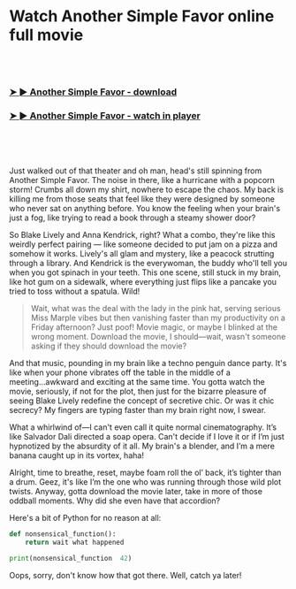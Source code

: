 <h1>Watch Another Simple Favor online full movie</h1>


<br><br>

<h3><a href="https://Charless-endenracamb1971.github.io/afrexapbwv/">➤ ► Another Simple Favor - download</a></h3> 
<h3><a href="https://Charless-endenracamb1971.github.io/afrexapbwv/">➤ ► Another Simple Favor - watch in player</a></h3>


<br><br><br>


Just walked out of that theater and oh man, head's still spinning from Another Simple Favor. The noise in there, like a hurricane with a popcorn storm! Crumbs all down my shirt, nowhere to escape the chaos. My back is killing me from those seats that feel like they were designed by someone who never sat on anything before. You know the feeling when your brain's just a fog, like trying to read a book through a steamy shower door?

So Blake Lively and Anna Kendrick, right? What a combo, they're like this weirdly perfect pairing — like someone decided to put jam on a pizza and somehow it works. Lively's all glam and mystery, like a peacock strutting through a library. And Kendrick is the everywoman, the buddy who'll tell you when you got spinach in your teeth. This one scene, still stuck in my brain, like hot gum on a sidewalk, where everything just flips like a pancake you tried to toss without a spatula. Wild! 

> Wait, what was the deal with the lady in the pink hat, serving serious Miss Marple vibes but then vanishing faster than my productivity on a Friday afternoon? Just poof! Movie magic, or maybe I blinked at the wrong moment. Download the movie, I should—wait, wasn't someone asking if they should download the movie? 

And that music, pounding in my brain like a techno penguin dance party. It's like when your phone vibrates off the table in the middle of a meeting...awkward and exciting at the same time. You gotta watch the movie, seriously, if not for the plot, then just for the bizarre pleasure of seeing Blake Lively redefine the concept of secretive chic. Or was it chic secrecy? My fingers are typing faster than my brain right now, I swear.

What a whirlwind of—I can't even call it quite normal cinematography. It’s like Salvador Dali directed a soap opera. Can't decide if I love it or if I’m just hypnotized by the absurdity of it all. My brain's a blender, and I’m a mere banana caught up in its vortex, haha!

Alright, time to breathe, reset, maybe foam roll the ol’ back, it’s tighter than a drum. Geez, it's like I’m the one who was running through those wild plot twists. Anyway, gotta download the movie later, take in more of those oddball moments. Why did she even have that accordion?

Here's a bit of Python for no reason at all:
```python
def nonsensical_function():
    return wait what happened

print(nonsensical_function  42)
```
Oops, sorry, don't know how that got there. Well, catch ya later!
